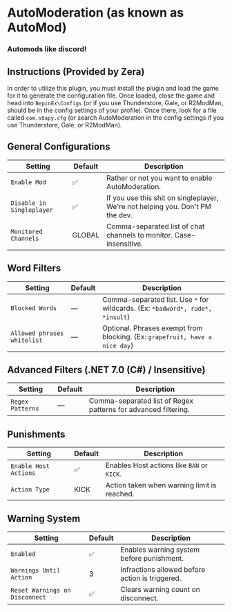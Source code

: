 # AutoModeration (as known as AutoMod)
### Automods like discord!

## Instructions (Provided by Zera)
In order to utilize this plugin, you must install the plugin and load the game for it to generate the configuration file.
Once loaded, close the game and head into `BepinEx\Configs` (or if you use Thunderstore, Gale, or R2ModMan, should be in the config settings of your profile). Once there, look for a file called `com.s0apy.cfg` (or search AutoModeration in the config settings if you use Thunderstore, Gale, or R2ModMan).

## General Configurations
| **Setting**               | **Default** | **Description**                                                                 |
|---------------------------|-------------|---------------------------------------------------------------------------------|
| `Enable Mod`              | ✅        | Rather or not you want to enable AutoModeration.                               |
| `Disable in Singleplayer`| ✅        | If you use this shit on singleplayer, We're not helping you. Don't PM the dev. |
| `Monitored Channels`      | GLOBAL      | Comma-separated list of chat channels to monitor. Case-insensitive.            |

## Word Filters
| **Setting**                  | **Default** | **Description**                                                                 |
|------------------------------|-------------|---------------------------------------------------------------------------------|
| `Blocked Words`              | —           | Comma-separated list. Use `*` for wildcards. (Ex: `*badword*, rude*, *insult`) |
| `Allowed phrases whitelist`  | —           | Optional. Phrases exempt from blocking. (Ex: `grapefruit, have a nice day`)    |

## Advanced Filters (.NET 7.0 (C#) / Insensitive)
| **Setting**        | **Default** | **Description**                                             |
|--------------------|-------------|-------------------------------------------------------------|
| `Regex Patterns`   | —           | Comma-separated list of Regex patterns for advanced filtering. |

## Punishments
| **Setting**            | **Default** | **Description**                                                  |
|------------------------|-------------|------------------------------------------------------------------|
| `Enable Host Actions`  | ✅        | Enables Host actions like `BAN` or `KICK`.                       |
| `Action Type`          | KICK        | Action taken when warning limit is reached.                      |

## Warning System
| **Setting**                  | **Default** | **Description**                                                                 |
|------------------------------|-------------|---------------------------------------------------------------------------------|
| `Enabled`                    | ✅        | Enables warning system before punishment.                                      |
| `Warnings Until Action`      | 3           | Infractions allowed before action is triggered.                                |
| `Reset Warnings on Disconnect`| ✅       | Clears warning count on disconnect.                                            |
